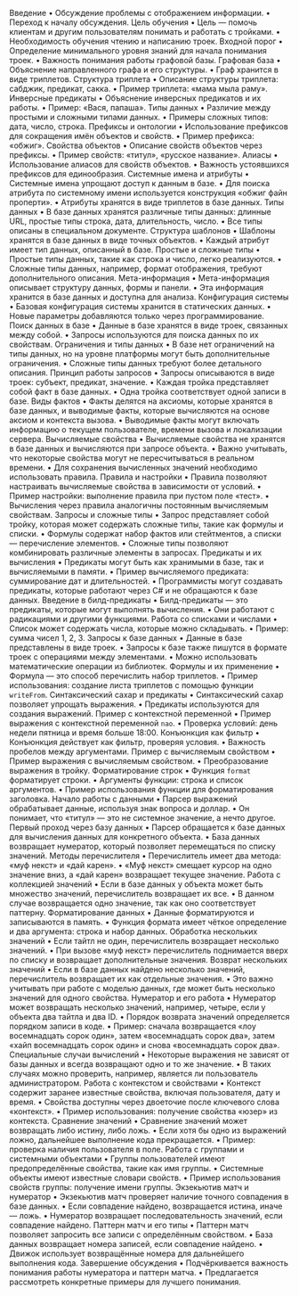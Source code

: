Введение
• Обсуждение проблемы с отображением информации.
• Переход к началу обсуждения.
Цель обучения
• Цель — помочь клиентам и другим пользователям понимать и работать с тройками.
• Необходимость обучения чтению и написанию троек.
Входной порог
• Определение минимального уровня знаний для начала понимания троек.
• Важность понимания работы графовой базы.
Графовая база
• Объяснение направленного графа и его структуры.
• Граф хранится в виде триплетов.
Структура триплета
• Описание структуры триплета: сабджик, предикат, сакка.
• Пример триплета: «мама мыла раму».
Инверсные предикаты
• Объяснение инверсных предикатов и их работы.
• Пример: «Вася, папаша».
Типы данных
• Различие между простыми и сложными типами данных.
• Примеры сложных типов: дата, число, строка.
Префиксы и онтологии
• Использование префиксов для сокращения имён объектов и свойств.
• Пример префикса: «обжиг».
Свойства объектов
• Описание свойств объектов через префиксы.
• Пример свойств: «титул», «русское название».
Алиасы
• Использование алиасов для свойств объектов.
• Важность устоявшихся префиксов для единообразия.
Системные имена и атрибуты
• Системные имена упрощают доступ к данным в базе.
• Для поиска атрибута по системному имени используется конструкция «обжиг файн проперти».
• Атрибуты хранятся в виде триплетов в базе данных.
Типы данных
• В базе данных хранятся различные типы данных: длинные URL, простые типы строка, дата, длительность, число.
• Все типы описаны в специальном документе.
Структура шаблонов
• Шаблоны хранятся в базе данных в виде точных объектов.
• Каждый атрибут имеет тип данных, описанный в базе.
Простые и сложные типы
• Простые типы данных, такие как строка и число, легко реализуются.
• Сложные типы данных, например, формат отображения, требуют дополнительного описания.
Мета-информация
• Мета-информация описывает структуру данных, формы и панели.
• Эта информация хранится в базе данных и доступна для анализа.
Конфигурация системы
• Базовая конфигурация системы хранится в статических данных.
• Новые параметры добавляются только через программирование.
Поиск данных в базе
• Данные в базе хранятся в виде троек, связанных между собой.
• Запросы используются для поиска данных по их свойствам.
Ограничения и типы данных
• В базе нет ограничений на типы данных, но на уровне платформы могут быть дополнительные ограничения.
• Сложные типы данных требуют более детального описания.
Принцип работы запросов
• Запросы описываются в виде троек: субъект, предикат, значение.
• Каждая тройка представляет собой факт в базе данных.
• Одна тройка соответствует одной записи в базе.
Виды фактов
• Факты делятся на аксиомы, которые хранятся в базе данных, и выводимые факты, которые вычисляются на основе аксиом и контекста вызова.
• Выводимые факты могут включать информацию о текущем пользователе, времени вызова и локализации сервера.
Вычисляемые свойства
• Вычисляемые свойства не хранятся в базе данных и вычисляются при запросе объекта.
• Важно учитывать, что некоторые свойства могут не пересчитываться в реальном времени.
• Для сохранения вычисленных значений необходимо использовать правила.
Правила и настройки
• Правила позволяют настраивать вычисляемые свойства в зависимости от условий.
• Пример настройки: выполнение правила при пустом поле «тест».
• Вычисления через правила аналогичны постоянным вычисляемым свойствам.
Запросы и сложные типы
• Запрос представляет собой тройку, которая может содержать сложные типы, такие как формулы и списки.
• Формулы содержат набор фактов или стейтментов, а списки — перечисление элементов.
• Сложные типы позволяют комбинировать различные элементы в запросах.
Предикаты и их вычисления
• Предикаты могут быть как хранимыми в базе, так и вычисляемыми в памяти.
• Пример вычисляемого предиката: суммирование дат и длительностей.
• Программисты могут создавать предикаты, которые работают через C# и не обращаются к базе данных.
Введение в билд-предикаты
• Билд-предикаты — это предикаты, которые могут выполнять вычисления.
• Они работают с радикациями и другими функциями.
Работа со списками и числами
• Список может содержать числа, которые можно складывать.
• Пример: сумма чисел 1, 2, 3.
Запросы к базе данных
• Данные в базе представлены в виде троек.
• Запросы к базе также пишутся в формате троек с операциями между элементами.
• Можно использовать математические операции из библиотек.
Формулы и их применение
• Формула — это способ перечислить набор триплетов.
• Пример использования: создание листа триплетов с помощью функции `writeFrom`.
Синтаксический сахар и предикаты
• Синтаксический сахар позволяет упрощать выражения.
• Предикаты используются для создания выражений.
Пример с контекстной переменной
• Пример выражения с контекстной переменной `nao`.
• Проверка условий: день недели пятница и время больше 18:00.
Конъюнкция как фильтр
• Конъюнкция действует как фильтр, проверяя условия.
• Важность пробелов между аргументами.
Пример с вычисляемым свойством
• Пример выражения с вычисляемым свойством.
• Преобразование выражения в тройку.
Форматирование строк
• Функция `format` форматирует строки.
• Аргументы функции: строка и список аргументов.
• Пример использования функции для форматирования заголовка.
Начало работы с данными
• Парсер выражений обрабатывает данные, используя знак вопроса и доллар.
• Он понимает, что «титул» — это не системное значение, а нечто другое.
Первый проход через базу данных
• Парсер обращается к базе данных для вычисления данных для конкретного объекта.
• База данных возвращает нумератор, который позволяет перемещаться по списку значений.
Методы перечислителя
• Перечислитель имеет два метода: «муф некст» и «дай карен».
• «Муф некст» смещает курсор на одно значение вниз, а «дай карен» возвращает текущее значение.
Работа с коллекцией значений
• Если в базе данных у объекта может быть множество значений, перечислитель возвращает их все.
• В данном случае возвращается одно значение, так как оно соответствует паттерну.
Форматирование данных
• Данные форматируются и записываются в память.
• Функция формата имеет чёткое определение и два аргумента: строка и набор данных.
Обработка нескольких значений
• Если тайтл не один, перечислитель возвращает несколько значений.
• При вызове «муф некст» перечислитель поднимается вверх по списку и возвращает дополнительные значения.
Возврат нескольких значений
• Если в базе данных найдено несколько значений, перечислитель возвращает их как отдельные значения.
• Это важно учитывать при работе с моделью данных, где может быть несколько значений для одного свойства.
Нумератор и его работа
• Нумератор может возвращать несколько значений, например, четыре, если у объекта два тайтла и два ID.
• Порядок возврата значений определяется порядком записи в коде.
• Пример: сначала возвращается «лоу восемнадцать сорок один», затем «восемнадцать сорок два», затем «хайп восемнадцать сорок один» и снова «восемнадцать сорок два».
Специальные случаи вычислений
• Некоторые выражения не зависят от базы данных и всегда возвращают одно и то же значение.
• В таких случаях можно проверить, например, является ли пользователь администратором.
Работа с контекстом и свойствами
• Контекст содержит заранее известные свойства, включая пользователя, дату и время.
• Свойства доступны через двоеточие после ключевого слова «контекст».
• Пример использования: получение свойства «юзер» из контекста.
Сравнение значений
• Сравнение значений может возвращать либо истину, либо ложь.
• Если хотя бы одно из выражений ложно, дальнейшее выполнение кода прекращается.
• Пример: проверка наличия пользователя в поле.
Работа с группами и системными объектами
• Группы пользователей имеют предопределённые свойства, такие как имя группы.
• Системные объекты имеют известные словари свойств.
• Пример использования свойств группы: получение имени группы.
Экзекьютив матч и нумератор
• Экзекьютив матч проверяет наличие точного совпадения в базе данных.
• Если совпадение найдено, возвращается истина, иначе — ложь.
• Нумератор возвращает последовательность значений, если совпадение найдено.
Паттерн матч и его типы
• Паттерн матч позволяет запросить все записи с определённым свойством.
• База данных возвращает номера записей, если совпадение найдено.
• Движок использует возвращённые номера для дальнейшего выполнения кода.
Завершение обсуждения
• Подчёркивается важность понимания работы нумератора и паттерн матча.
• Предлагается рассмотреть конкретные примеры для лучшего понимания.